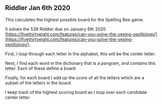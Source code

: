 ## Riddler Jan 6th 2020

This calculates the highest possible board for the Spelling Bee game.

It solves the 538 Riddler due on January 6th 2020 [https://fivethirtyeight.com/features/can-you-solve-the-vexing-vexillology/](https://fivethirtyeight.com/features/can-you-solve-the-vexing-vexillology/).

First, I loop through each letter in the alphabet, this will be the center letter.

Next, I find each word in the dictionary that is a pangram, and contains this letter. Each of these define a board

Finally, for each board I add up the score of all the letters which are a subset of the letters in the board.

I keep track of the highest scoring board as I loop over each candidate center letter.
